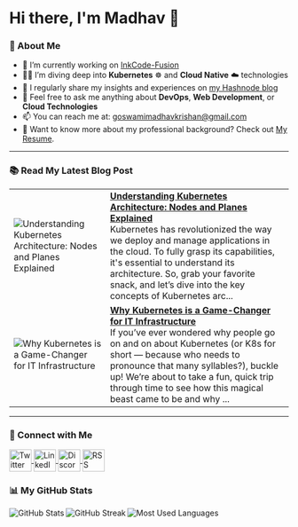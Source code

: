 # Hi there, I'm Madhav 👋

### 🚀 About Me
- 🔭 I’m currently working on [InkCode-Fusion](https://github.com/MadhavKrishanGoswami/InkCode-Fusion)
- 🧑‍💻 I’m diving deep into **Kubernetes** ☸️ and **Cloud Native** ☁️ technologies
- 📝 I regularly share my insights and experiences on [my Hashnode blog](https://madhavkrishangoswami.hashnode.dev)
- 💬 Feel free to ask me anything about **DevOps**, **Web Development**, or **Cloud Technologies**
- 📫 You can reach me at: [goswamimadhavkrishan@gmail.com](mailto:goswamimadhavkrishan@gmail.com)
- 📄 Want to know more about my professional background? Check out [My Resume](#).

---

### 📚 Read My Latest Blog Post
<!-- HASHNODE_BLOG:START -->
<table><tr><td><img src="https://cdn.hashnode.com/res/hashnode/image/upload/v1728173759843/af7a0d8c-7ee2-49fd-92ae-97c8d9fdbc84.png" alt="Understanding Kubernetes Architecture: Nodes and Planes Explained"></td><td><a href="https://madhavkrishangoswami.hashnode.dev/understanding-kubernetes-architecture-nodes-and-planes-explained"><strong>Understanding Kubernetes Architecture: Nodes and Planes Explained</strong></a><br>Kubernetes has revolutionized the way we deploy and manage applications in the cloud. To fully grasp its capabilities, it's essential to understand its architecture. So, grab your favorite snack, and let’s dive into the key concepts of Kubernetes arc...</td></tr><tr><td><img src="https://cdn.hashnode.com/res/hashnode/image/upload/v1728172354565/f0974bd7-2951-42f2-a224-cf8ce0fad445.png" alt="Why Kubernetes is a Game-Changer for IT Infrastructure"></td><td><a href="https://madhavkrishangoswami.hashnode.dev/why-kubernetes-is-a-game-changer-for-it-infrastructure"><strong>Why Kubernetes is a Game-Changer for IT Infrastructure</strong></a><br>If you’ve ever wondered why people go on and on about Kubernetes (or K8s for short — because who needs to pronounce that many syllables?), buckle up! We’re about to take a fun, quick trip through time to see how this magical beast came to be and why ...</td></tr></table>
<!-- HASHNODE_BLOG:END -->

---

### 🤝 Connect with Me
<p align="left">
  <a href="https://twitter.com/goswamimadhav24" target="_blank">
    <img align="center" src="https://img.icons8.com/color/48/000000/twitter--v1.png" alt="Twitter" height="40" width="40" />
  </a>
  <a href="https://linkedin.com/in/madhavkrishangoswami" target="_blank">
    <img align="center" src="https://img.icons8.com/color/48/000000/linkedin.png" alt="LinkedIn" height="40" width="40" />
  </a>
  <a href="https://discord.gg/828986901087780894" target="_blank">
    <img align="center" src="https://img.icons8.com/color/48/000000/discord.png" alt="Discord" height="40" width="40" />
  </a>
  <a href="https://madhavkrishangoswami.hashnode.dev/rss.xml" target="_blank">
    <img align="center" src="https://img.icons8.com/color/48/000000/rss.png" alt="RSS Feed" height="40" width="40" />
  </a>
</p>

### 📊 My GitHub Stats
<p align="left">
  <img align="left" src="https://github-readme-stats.vercel.app/api?username=MadhavKrishanGoswami&theme=dark&hide_border=true&include_all_commits=true&count_private=true" alt="GitHub Stats" />
  <img align="left" src="https://github-readme-streak-stats.herokuapp.com/?user=MadhavKrishanGoswami&theme=dark&hide_border=true" alt="GitHub Streak" />
  <img align="left" src="https://github-readme-stats.vercel.app/api/top-langs/?username=MadhavKrishanGoswami&theme=dark&hide_border=true&include_all_commits=true&count_private=true&layout=compact" alt="Most Used Languages" />
</p>

